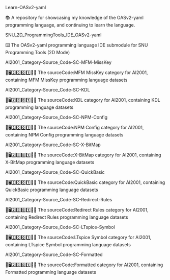 
Learn-OASv2-yaml

📚️ A repository for showcasing my knowledge of the OASv2-yaml programming language, and continuing to learn the language. 

SNU_2D_ProgrammingTools_IDE_OASv2-yaml

⌨️ The OASv2-yaml programming language IDE submodule for SNU Programming Tools (2D Mode)

AI2001_Category-Source_Code-SC-MFM-MissKey

🧠️🖥️2️⃣️0️⃣️0️⃣️1️⃣️💾️📜️ The sourceCode:MFM MissKey category for AI2001, containing MFM MissKey programming language datasets

AI2001_Category-Source_Code-SC-KDL

🧠️🖥️2️⃣️0️⃣️0️⃣️1️⃣️💾️📜️ The sourceCode:KDL category for AI2001, containing KDL programming language datasets

AI2001_Category-Source_Code-SC-NPM-Config

🧠️🖥️2️⃣️0️⃣️0️⃣️1️⃣️💾️📜️ The sourceCode:NPM Config category for AI2001, containing NPM Config programming language datasets

AI2001_Category-Source_Code-SC-X-BitMap

🧠️🖥️2️⃣️0️⃣️0️⃣️1️⃣️💾️📜️ The sourceCode:X-BitMap category for AI2001, containing X-BitMap programming language datasets

AI2001_Category-Source_Code-SC-QuickBasic

🧠️🖥️2️⃣️0️⃣️0️⃣️1️⃣️💾️📜️ The sourceCode:QuickBasic category for AI2001, containing QuickBasic programming language datasets

AI2001_Category-Source_Code-SC-Redirect-Rules

🧠️🖥️2️⃣️0️⃣️0️⃣️1️⃣️💾️📜️ The sourceCode:Redirect Rules category for AI2001, containing Redirect Rules programming language datasets

AI2001_Category-Source_Code-SC-LTspice-Symbol

🧠️🖥️2️⃣️0️⃣️0️⃣️1️⃣️💾️📜️ The sourceCode:LTspice Symbol category for AI2001, containing LTspice Symbol programming language datasets

AI2001_Category-Source_Code-SC-Formatted

🧠️🖥️2️⃣️0️⃣️0️⃣️1️⃣️💾️📜️ The sourceCode:Formatted category for AI2001, containing Formatted programming language datasets

